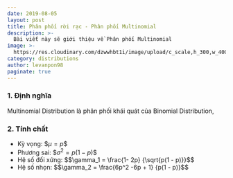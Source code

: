 ```yaml
---
date: 2019-08-05
layout: post
title: Phân phối rời rạc - Phân phối Multinomial
description: >-
  Bài viết này sẽ giới thiệu về Phân phối Multinomial
image: >-
  https://res.cloudinary.com/dzwwhbt1i/image/upload/c_scale,h_300,w_400/v1569262338/poisson_kecvc9.png
category: distributions
author: levanpon98
paginate: true
---
```


### 1. Định nghĩa

Multinomial Distribution là phân phối khái quát của Binomial Distribution, 

### 2. Tính chất

- Kỳ vọng: \$$\mu = p$$
- Phương sai: \$$\sigma^2 = p(1 - p)$$
- Hệ số đối xứng: \$$\gamma_1 = \frac{1- 2p} {\sqrt{p(1 - p)}}$$
- Hệ số nhọn: \$$\gamma_2 = \frac{6p^2 -6p + 1} {p(1 - p)}$$